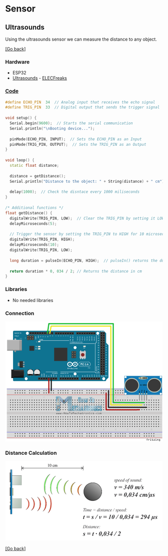 # Sensor
## Ultrasounds
Using the ultrasounds sensor we can measure the distance to any object.

[[Go back]](/sensors)

### Hardware
- ESP32
- [Ultrasounds](docs/datasheet_ultrasounds.pdf) - [ELECFreaks](https://cdn.sparkfun.com/datasheets/Sensors/Proximity/HCSR04.pdf)

### [Code](ultrasounds.ino)
```cpp
#define ECHO_PIN  34  // Analog input that receives the echo signal
#define TRIG_PIN  33  // Digital output that sends the trigger signal

void setup() {
  Serial.begin(9600);  // Starts the serial communication
  Serial.println("\nBooting device...");

  pinMode(ECHO_PIN, INPUT);  // Sets the ECHO_PIN as an Input
  pinMode(TRIG_PIN, OUTPUT);  // Sets the TRIG_PIN as an Output
}

void loop() {
  static float distance;

  distance = getDistance();
  Serial.println("Distance to the object: " + String(distance) + " cm");

  delay(1000);  // Check the disntace every 1000 miliseconds
}

/* Additional functions */
float getDistance() {
  digitalWrite(TRIG_PIN, LOW);  // Clear the TRIG_PIN by setting it LOW
  delayMicroseconds(5);

  // Trigger the sensor by setting the TRIG_PIN to HIGH for 10 microseconds
  digitalWrite(TRIG_PIN, HIGH);
  delayMicroseconds(10);
  digitalWrite(TRIG_PIN, LOW);

  long duration = pulseIn(ECHO_PIN, HIGH);  // pulseIn() returns the duration (length of the pulse) in microseconds

  return duration * 0, 034 / 2; // Returns the distance in cm
}
```

### Libraries
- No needed libraries

### Connection 
![Calculation image](docs/connection.png)

### Distance Calculation
![Calculation image](docs/distance_calculation.png)

[[Go back]](/sensors)
